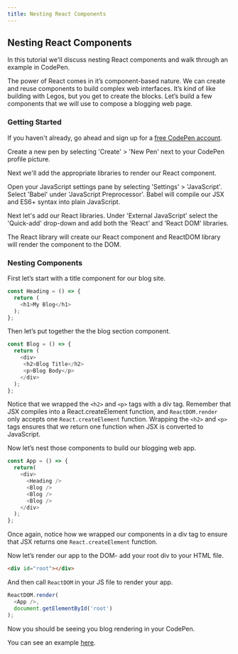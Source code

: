 ```yaml
---
title: Nesting React Components
---
```


## Nesting React Components

In this tutorial we'll discuss nesting React components and walk through an example in CodePen.

The power of React comes in it’s component-based nature. We can create and reuse components to build complex web interfaces. It’s kind of like building with Legos, but you get to create the blocks. Let’s build a few components that we will use to compose a blogging web page.

### Getting Started

If you haven't already, go ahead and sign up for a [free CodePen account](https://codepen.io/accounts/signup/user/free).

Create a new pen by selecting 'Create' > 'New Pen' next to your CodePen profile picture.

Next we'll add the appropriate libraries to render our React component.

Open your JavaScript settings pane by selecting 'Settings' > 'JavaScript'. Select 'Babel' under 'JavaScript Preprocessor'. Babel will compile our JSX and ES6+ syntax into plain JavaScript.

Next let's add our React libraries. Under 'External JavaScript' select the 'Quick-add' drop-down and add both the 'React' and 'React DOM' libraries.

The React library will create our React component and ReactDOM library will render the component to the DOM.

### Nesting Components

First let’s start with a title component for our blog site.

```javascript
const Heading = () => {
  return (
    <h1>My Blog</h1>
  );
};
```

Then let’s put together the the blog section component.

```javascript
const Blog = () => {
  return (
    <div>
     <h2>Blog Title</h2>
     <p>Blog Body</p>
    </div>
  );
};
```

Notice that we wrapped the ```<h2>``` and ```<p>``` tags with a div tag. Remember that JSX compiles into a React.createElement function, and ```ReactDOM.render``` only accepts one ```React.createElement``` function. Wrapping the ```<h2>``` and ```<p>``` tags ensures that we return one function when JSX is converted to JavaScript.

Now let’s nest those components to build our blogging web app.

```javascript
const App = () => {
  return(
    <div>
      <Heading />
      <Blog />
      <Blog />
      <Blog />
    </div>
  );
};
```

Once again, notice how we wrapped our components in a div tag to ensure that JSX returns one ```React.createElement``` function.

Now let’s render our app to the DOM- add your root div to your HTML file.

```html
<div id="root"></div>
```

And then call ```ReactDOM``` in your JS file to render your app.

```javascript
ReactDOM.render(
  <App />,
  document.getElementById('root')
);
```

Now you should be seeing you blog rendering in your CodePen.

You can see an example [here](https://codepen.io/trey-davis/pen/ayrqeJ).
